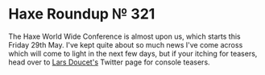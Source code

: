 [_template]: ../templates/roundup.html
[date]: / "2015-05-22 17:15:00"
[modified]: / "2015-05-22 17:15:00"
[published]: / "2015-05-22 17:15:00"
[“”]: a ""
# Haxe Roundup № 321

The Haxe World Wide Conference is almost upon us, which starts this Friday 29th May.
I've kept quite about so much news I've come across which will come to light in the
next few days, but if your itching for teasers, head over to [Lars Doucet's][tw1]
Twitter page for console teasers.

[tw1]: https://twitter.com/larsiusprime "@larsiusprime"